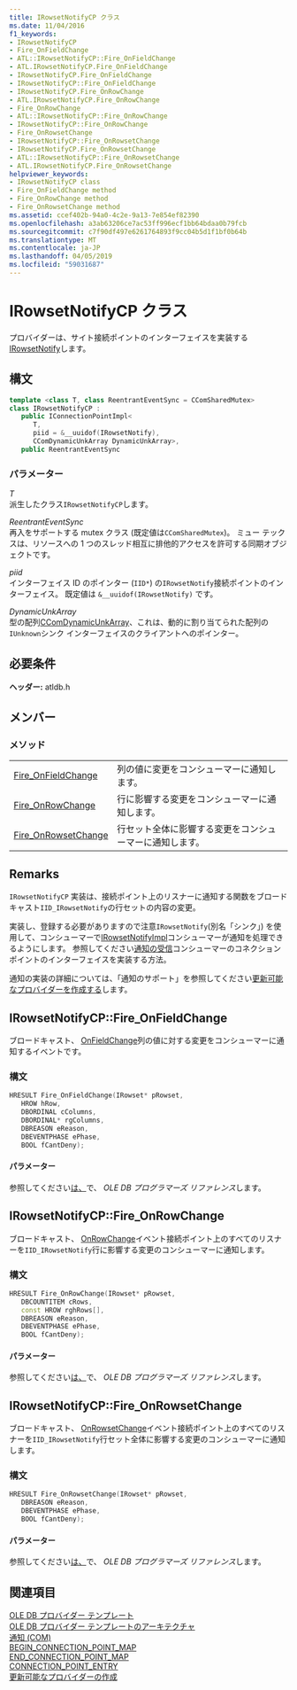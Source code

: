 ```yaml
---
title: IRowsetNotifyCP クラス
ms.date: 11/04/2016
f1_keywords:
- IRowsetNotifyCP
- Fire_OnFieldChange
- ATL::IRowsetNotifyCP::Fire_OnFieldChange
- ATL.IRowsetNotifyCP.Fire_OnFieldChange
- IRowsetNotifyCP.Fire_OnFieldChange
- IRowsetNotifyCP::Fire_OnFieldChange
- IRowsetNotifyCP.Fire_OnRowChange
- ATL.IRowsetNotifyCP.Fire_OnRowChange
- Fire_OnRowChange
- ATL::IRowsetNotifyCP::Fire_OnRowChange
- IRowsetNotifyCP::Fire_OnRowChange
- Fire_OnRowsetChange
- IRowsetNotifyCP::Fire_OnRowsetChange
- IRowsetNotifyCP.Fire_OnRowsetChange
- ATL::IRowsetNotifyCP::Fire_OnRowsetChange
- ATL.IRowsetNotifyCP.Fire_OnRowsetChange
helpviewer_keywords:
- IRowsetNotifyCP class
- Fire_OnFieldChange method
- Fire_OnRowChange method
- Fire_OnRowsetChange method
ms.assetid: ccef402b-94a0-4c2e-9a13-7e854ef82390
ms.openlocfilehash: a3ab63206ce7ac53ff996ecf1bb64bdaa0b79fcb
ms.sourcegitcommit: c7f90df497e6261764893f9cc04b5d1f1bf0b64b
ms.translationtype: MT
ms.contentlocale: ja-JP
ms.lasthandoff: 04/05/2019
ms.locfileid: "59031687"
---
```

# <a name="irowsetnotifycp-class"></a>IRowsetNotifyCP クラス

プロバイダーは、サイト接続ポイントのインターフェイスを実装する[IRowsetNotify](/previous-versions/windows/desktop/ms712959(v=vs.85))します。

## <a name="syntax"></a>構文

```cpp
template <class T, class ReentrantEventSync = CComSharedMutex>
class IRowsetNotifyCP :
   public IConnectionPointImpl<
      T,
      piid = &__uuidof(IRowsetNotify),
      CComDynamicUnkArray DynamicUnkArray>,
   public ReentrantEventSync
```

### <a name="parameters"></a>パラメーター

*T*<br/>
派生したクラス`IRowsetNotifyCP`します。

*ReentrantEventSync*<br/>
再入をサポートする mutex クラス (既定値は`CComSharedMutex`)。 ミュー テックスは、リソースへの 1 つのスレッド相互に排他的アクセスを許可する同期オブジェクトです。

*piid*<br/>
インターフェイス ID のポインター (`IID*`) の`IRowsetNotify`接続ポイントのインターフェイス。 既定値は `&__uuidof(IRowsetNotify)` です。

*DynamicUnkArray*<br/>
型の配列[CComDynamicUnkArray](../../atl/reference/ccomdynamicunkarray-class.md)、これは、動的に割り当てられた配列の`IUnknown`シンク インターフェイスのクライアントへのポインター。

## <a name="requirements"></a>必要条件

**ヘッダー:** atldb.h

## <a name="members"></a>メンバー

### <a name="methods"></a>メソッド

|||
|-|-|
|[Fire_OnFieldChange](#onfieldchange)|列の値に変更をコンシューマーに通知します。|
|[Fire_OnRowChange](#onrowchange)|行に影響する変更をコンシューマーに通知します。|
|[Fire_OnRowsetChange](#onrowsetchange)|行セット全体に影響する変更をコンシューマーに通知します。|

## <a name="remarks"></a>Remarks

`IRowsetNotifyCP` 実装は、接続ポイント上のリスナーに通知する関数をブロードキャスト`IID_IRowsetNotify`の行セットの内容の変更。

実装し、登録する必要がありますので注意`IRowsetNotify`(別名「シンク」) を使用して、コンシューマーで[IRowsetNotifyImpl](../../data/oledb/irowsetnotifyimpl-class.md)コンシューマーが通知を処理できるようにします。 参照してください[通知の受信](../../data/oledb/receiving-notifications.md)コンシューマーのコネクション ポイントのインターフェイスを実装する方法。

通知の実装の詳細については、「通知のサポート」を参照してください[更新可能なプロバイダーを作成する](../../data/oledb/creating-an-updatable-provider.md)します。

## <a name="onfieldchange"></a> IRowsetNotifyCP::Fire_OnFieldChange

ブロードキャスト、 [OnFieldChange](/previous-versions/windows/desktop/ms715961(v=vs.85))列の値に対する変更をコンシューマーに通知するイベントです。

### <a name="syntax"></a>構文

```cpp
HRESULT Fire_OnFieldChange(IRowset* pRowset,
   HROW hRow,
   DBORDINAL cColumns,
   DBORDINAL* rgColumns,
   DBREASON eReason,
   DBEVENTPHASE ePhase,
   BOOL fCantDeny);
```

#### <a name="parameters"></a>パラメーター

参照してください[は、](/previous-versions/windows/desktop/ms715961(v=vs.85))で、 *OLE DB プログラマーズ リファレンス*します。

## <a name="onrowchange"></a> IRowsetNotifyCP::Fire_OnRowChange

ブロードキャスト、 [OnRowChange](/previous-versions/windows/desktop/ms722694(v=vs.85))イベント接続ポイント上のすべてのリスナーを`IID_IRowsetNotify`行に影響する変更のコンシューマーに通知します。

### <a name="syntax"></a>構文

```cpp
HRESULT Fire_OnRowChange(IRowset* pRowset,
   DBCOUNTITEM cRows,
   const HROW rghRows[],
   DBREASON eReason,
   DBEVENTPHASE ePhase,
   BOOL fCantDeny);
```

#### <a name="parameters"></a>パラメーター

参照してください[は、](/previous-versions/windows/desktop/ms722694(v=vs.85))で、 *OLE DB プログラマーズ リファレンス*します。

## <a name="onrowsetchange"></a> IRowsetNotifyCP::Fire_OnRowsetChange

ブロードキャスト、 [OnRowsetChange](/previous-versions/windows/desktop/ms722669(v=vs.85))イベント接続ポイント上のすべてのリスナーを`IID_IRowsetNotify`行セット全体に影響する変更のコンシューマーに通知します。

### <a name="syntax"></a>構文

```cpp
HRESULT Fire_OnRowsetChange(IRowset* pRowset,
   DBREASON eReason,
   DBEVENTPHASE ePhase,
   BOOL fCantDeny);
```

#### <a name="parameters"></a>パラメーター

参照してください[は、](/previous-versions/windows/desktop/ms722669(v=vs.85))で、 *OLE DB プログラマーズ リファレンス*します。

## <a name="see-also"></a>関連項目

[OLE DB プロバイダー テンプレート](../../data/oledb/ole-db-provider-templates-cpp.md)<br/>
[OLE DB プロバイダー テンプレートのアーキテクチャ](../../data/oledb/ole-db-provider-template-architecture.md)<br/>
[通知 (COM)](/windows/desktop/com/notifications)<br/>
[BEGIN_CONNECTION_POINT_MAP](../../atl/reference/connection-point-macros.md#begin_connection_point_map)<br/>
[END_CONNECTION_POINT_MAP](../../atl/reference/connection-point-macros.md#end_connection_point_map)<br/>
[CONNECTION_POINT_ENTRY](../../atl/reference/connection-point-macros.md#connection_point_entry)<br/>
[更新可能なプロバイダーの作成](../../data/oledb/creating-an-updatable-provider.md)